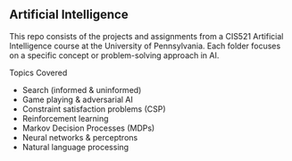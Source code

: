 ## Artificial Intelligence

This repo consists of the projects and assignments from a CIS521 Artificial Intelligence course at the University of Pennsylvania. Each folder focuses on a specific concept or problem-solving approach in AI.

Topics Covered
- Search (informed & uninformed)
- Game playing & adversarial AI
- Constraint satisfaction problems (CSP)
- Reinforcement learning
- Markov Decision Processes (MDPs)
- Neural networks & perceptrons
- Natural language processing
